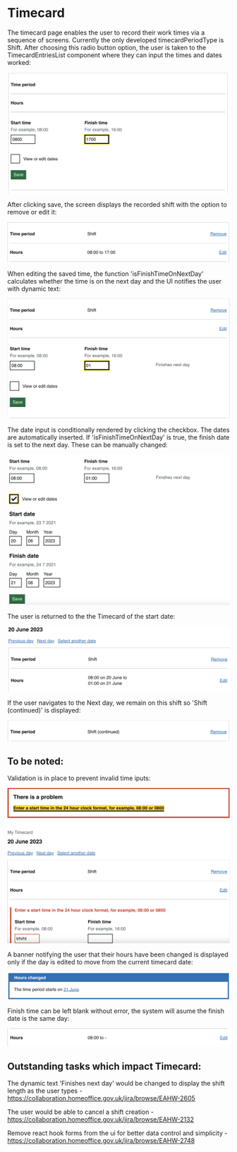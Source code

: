 # Timecard


The timecard page enables the user to record their work times via a sequence of screens. Currently the only developed timecardPeriodType is Shift. After choosing this radio button option, the user is taken to the TimecardEntriesList component where they can input the times and dates worked:

![Alt text](images/Screenshot%202023-06-22%20at%2008.15.32.png)


After clicking save, the screen displays the recorded shift with the option to remove or edit it: 

![Alt text](images/Screenshot%202023-06-22%20at%2008.46.42.png)

When editing the saved time, the function 'isFinishTimeOnNextDay' calculates whether the time is on the next day and the UI notifies the user with dynamic text:

![Alt text](images/Screenshot%202023-06-22%20at%2009.26.14.png)

The date input is conditionally rendered by clicking the checkbox. The dates are automatically inserted. If 'isFinishTimeOnNextDay' is true, the finish date is set to the next day. These can be manually changed: 

![Alt text](images/Screenshot%202023-06-22%20at%2010.14.50.png)

The user is returned to the the Timecard of the start date:

![Alt text](images/Screenshot%202023-06-22%20at%2010.20.38.png)

If the user navigates to the Next day, we remain on this shift so 'Shift (continued)' is displayed: 

![Alt text](images/Screenshot%202023-06-22%20at%2010.56.08.png)

## To be noted:

Validation is in place to prevent invalid time iputs: 

![Alt text](images/Screenshot%202023-06-22%20at%2011.19.05.png)


A banner notifying the user that their hours have been changed is displayed only if the day is edited to move from the current timecard date:

![Alt text](images/Screenshot%202023-06-22%20at%2011.51.30.png)

Finish time can be left blank without error, the system will asume the finish date is the same day:

![Alt text](images/Screenshot%202023-06-22%20at%2011.20.58.png)



## Outstanding tasks which impact Timecard:

The dynamic text 'Finishes next day' would be changed to display the shift length as the user types - https://collaboration.homeoffice.gov.uk/jira/browse/EAHW-2605

The user would be able to cancel a shift creation - https://collaboration.homeoffice.gov.uk/jira/browse/EAHW-2132

Remove react hook forms from the ui for better data control and simplicity - https://collaboration.homeoffice.gov.uk/jira/browse/EAHW-2748



